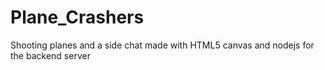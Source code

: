 # Plane_Crashers
Shooting planes and a side chat made with HTML5 canvas and nodejs for the backend server

